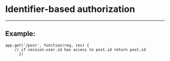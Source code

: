 # Identifier-based authorization
-------

## Example:

	app.get('/post', function(req, res) {
  		// if session.user.id has access to post.id return post.id 
		  })
